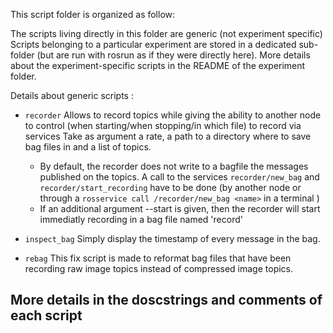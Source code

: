 This script folder is organized as follow:

The scripts living directly in this folder are generic (not experiment specific)
Scripts belonging to a particular experiment are stored in a dedicated sub-folder (but are run with rosrun as if they were directly here).
More details about the experiment-specific scripts in the README of the experiment folder.

Details about generic scripts :

* `recorder`
Allows to record topics while giving the ability to another node to control (when starting/when stopping/in which file) to record via services
Take as argument a rate, a path to a directory where to save bag files in and a list of topics.
  + By default, the recorder does not write to a bagfile the messages published on the topics. A call to the services `recorder/new_bag` and `recorder/start_recording` have to be done (by another node or through a `rosservice call /recorder/new_bag <name>` in a terminal )
  + If an additional argument --start is given, then the recorder will start immediatly recording in a bag file named 'record'
  
* `inspect_bag`
Simply display the timestamp of every message in the bag.

* `rebag`
This fix script is made to reformat bag files that have been recording raw image topics instead of compressed image topics.

## More details in the doscstrings and comments of each script
